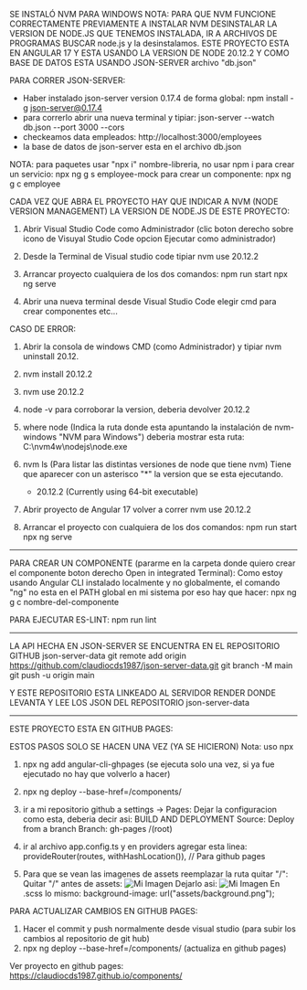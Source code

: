 SE INSTALÓ NVM PARA WINDOWS
NOTA: PARA QUE NVM FUNCIONE CORRECTAMENTE PREVIAMENTE A INSTALAR NVM DESINSTALAR
LA VERSION DE NODE.JS QUE TENEMOS INSTALADA, IR A ARCHIVOS DE PROGRAMAS BUSCAR
node.js y la desinstalamos.
ESTE PROYECTO ESTA EN ANGULAR 17 Y ESTA USANDO LA VERSION DE NODE 20.12.2
Y COMO BASE DE DATOS ESTA USANDO JSON-SERVER archivo "db.json"

PARA CORRER JSON-SERVER:

- Haber instalado json-server version 0.17.4 de forma global: npm install -g json-server@0.17.4
- para correrlo abrir una nueva terminal y tipiar: json-server --watch db.json --port 3000 --cors
- checkeamos data empleados: http://localhost:3000/employees
- la base de datos de json-server esta en el archivo db.json

NOTA: para paquetes usar "npx i" nombre-libreria, no usar npm i
para crear un servicio: npx ng g s employee-mock
para crear un componente: npx ng g c employee

CADA VEZ QUE ABRA EL PROYECTO HAY QUE INDICAR A NVM (NODE VERSION MANAGEMENT)
LA VERSION DE NODE.JS DE ESTE PROYECTO:

1. Abrir Visual Studio Code como Administrador (clic boton derecho sobre icono de Visuyal Studio Code opcion Ejecutar como administrador)

2. Desde la Terminal de Visual studio code tipiar nvm use 20.12.2

3. Arrancar proyecto cualquiera de los dos comandos:
   npm run start
   npx ng serve

4. Abrir una nueva terminal desde Visual Studio Code elegir cmd para crear
   componentes etc...

CASO DE ERROR:

1. Abrir la consola de windows CMD (como Administrador) y tipiar nvm uninstall 20.12.
2. nvm install 20.12.2
3. nvm use 20.12.2
4. node -v para corroborar la version, deberia devolver 20.12.2
5. where node (Indica la ruta donde esta apuntando la instalación de nvm-windows "NVM para Windows")
   deberia mostrar esta ruta: C:\nvm4w\nodejs\node.exe
6. nvm ls (Para listar las distintas versiones de node que tiene nvm)
   Tiene que aparecer con un asterisco "\*" la version que se esta ejecutando.
    - 20.12.2 (Currently using 64-bit executable)

7. Abrir proyecto de Angular 17 volver a correr nvm use 20.12.2
8. Arrancar el proyecto con cualquiera de los dos comandos:
   npm run start
   npx ng serve

---

PARA CREAR UN COMPONENTE (pararme en la carpeta donde quiero crear
el componente boton derecho Open in integrated Terminal):
Como estoy usando Angular CLI instalado localmente y no globalmente,
el comando "ng" no esta en el PATH global en mi sistema por eso hay
que hacer: npx ng g c nombre-del-componente

PARA EJECUTAR ES-LINT: npm run lint

---

LA API HECHA EN JSON-SERVER SE ENCUENTRA EN EL REPOSITORIO GITHUB json-server-data
git remote add origin https://github.com/claudiocds1987/json-server-data.git
git branch -M main
git push -u origin main

Y ESTE REPOSITORIO ESTA LINKEADO AL SERVIDOR RENDER DONDE LEVANTA Y LEE LOS JSON DEL REPOSITORIO json-server-data

---

ESTE PROYECTO ESTA EN GITHUB PAGES:

ESTOS PASOS SOLO SE HACEN UNA VEZ (YA SE HICIERON)
Nota: uso npx

1. npx ng add angular-cli-ghpages (se ejecuta solo una vez, si ya fue ejecutado no hay que volverlo a hacer)
2. npx ng deploy --base-href=/components/
3. ir a mi repositorio github a settings -> Pages:
   Dejar la configuracion como esta, deberia decir asi:
   BUILD AND DEPLOYMENT
   Source: Deploy from a branch
   Branch: gh-pages /(root)

4. ir al archivo app.config.ts y en providers agregar esta linea:  
   provideRouter(routes, withHashLocation()), // Para github pages
5. Para que se vean las imagenes de assets reemplazar la ruta quitar "/":
   Quitar "/" antes de assets: <img src="/assets/imagen.jpg" alt="Mi Imagen">
   Dejarlo asi: <img src="assets/imagen.jpg" alt="Mi Imagen">
   En .scss lo mismo: background-image: url("assets/background.png");

PARA ACTUALIZAR CAMBIOS EN GITHUB PAGES:

1. Hacer el commit y push normalmente desde visual studio (para subir los cambios al repositorio de git hub)
2. npx ng deploy --base-href=/components/ (actualiza en github pages)

Ver proyecto en github pages: https://claudiocds1987.github.io/components/
